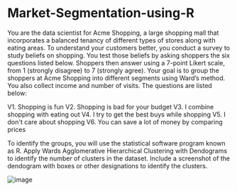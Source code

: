 # Market-Segmentation-using-R

You are the data scientist for Acme Shopping, a large shopping mall that incorporates a balanced tenancy of different types of stores along with eating areas. To understand your customers better, you conduct a survey to study beliefs on shopping. You test those beliefs by asking shoppers the six questions listed below. Shoppers then answer using a 7-point Likert scale, from 1 (strongly disagree) to 7 (strongly agree). Your goal is to group the shoppers at Acme Shopping into different segments using Ward’s method. You also collect income and number of visits. The questions are listed below:
 
V1. Shopping is fun
V2. Shopping is bad for your budget
V3. I combine shopping with eating out
V4. I try to get the best buys while shopping
V5. I don't care about shopping
V6. You can save a lot of money by comparing prices

To identify the groups, you will use the statistical software program known as R.
Apply Wards Agglomerative Hierarchical Clustering with Dendograms to identify the number of clusters in the dataset. Include a screenshot of the dendogram with boxes or other designations to identify the clusters.

 
 
![image](https://user-images.githubusercontent.com/113878059/225526985-37e49af6-ca47-488d-a5e1-3c5eb32f2983.png)
